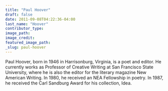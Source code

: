 ```yaml
---
title: "Paul Hoover"
draft: false
date: 2011-09-08T04:22:36-04:00
last_name: "Hoover"
contributor_type:
image_path:
image_credit:
featured_image_path:
_slug: paul-hoover
---
```


Paul Hoover, born in 1946 in Harrisonburg, Virginia, is a poet and editor. He currently works as Professor of Creative Writing at San Francisco State University, where he is also the editor for the literary magazine New American Writing. In 1980, he received an NEA Fellowship in poetry. In 1987, he received the Carl Sandburg Award for his collection, Idea.

